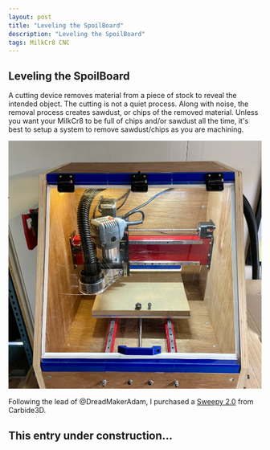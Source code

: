 ```yaml
---
layout: post
title: "Leveling the SpoilBoard"
description: "Leveling the SpoilBoard"
tags: MilkCr8 CNC
---
```

## Leveling the SpoilBoard

 A cutting device removes material from a piece of stock to reveal the intended object.  The cutting is not a quiet process.  Along with noise, the removal process creates sawdust, or chips of the removed material.  Unless you want your MilkCr8 to be full of chips and/or sawdust all the time, it's best to setup a system to remove sawdust/chips as you are machining.

![MilkCr8 Dust Extraction](/assets/images/VacuumHose.jpeg)

Following the lead of @DreadMakerAdam, I purchased a [Sweepy 2.0](https://shop.carbide3d.com/collections/accessories/products/sweepy-2-0-dust-boot?variant=32975720972349) from Carbide3D. 

## This entry under construction...
